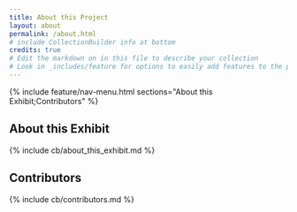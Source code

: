 ```yaml
---
title: About this Project
layout: about
permalink: /about.html
# include CollectionBuilder info at bottom
credits: true
# Edit the markdown on in this file to describe your collection
# Look in _includes/feature for options to easily add features to the page
---
```


<!---

banner image here {% include feature/jumbotron.html objectid="https://cdil.lib.uidaho.edu/images/palouse_sm.jpg" %} 

--> 

{% include feature/nav-menu.html sections="About this Exhibit;Contributors" %}

## About this Exhibit

<!-- this is the page about the exhibit -->
{% include cb/about_this_exhibit.md %} 

## Contributors

{% include cb/contributors.md %} 